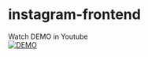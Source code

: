 # instagram-frontend

Watch DEMO in Youtube\
[![DEMO](https://img.youtube.com/vi/VNAbSsk_PfA/0.jpg)](https://www.youtube.com/watch?v=VNAbSsk_PfA)
